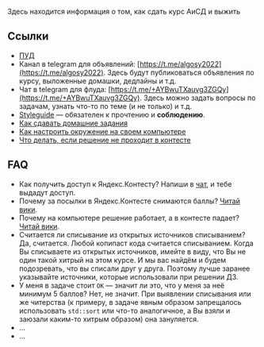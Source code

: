 Здесь находится информация о том, как сдать курс АиСД и выжить

## Ссылки

* [ПУД](https://www.hse.ru/ba/se/courses/646475757.html)
* Канал в telegram для объявлений: [https://t.me/algosy2022](https://t.me/algosy2022). Здесь будут публиковаться объявления по курсу, выложенные домашки, дедлайны и т.д.
* Чат в telegram для флуда: [https://t.me/+AYBwuTXauvg3ZGQy](https://t.me/+AYBwuTXauvg3ZGQy). Здесь можно задать вопросы по задачам, узнать что-то по теме (и не только) и т.д.
* [Styleguide](./styleguide.md) &mdash; обязателен к прочтению и **соблюдению**.
* [Как сдавать домашние задания](./assignments.md)
* [Как настроить окружение на своем компьютере](./environment.md)
* [Что делать, если решение не проходит в контесте](./troubleshooting.md)

## FAQ

* Как получить доступ к Яндекс.Контесту? Напиши в [чат](https://t.me/+AYBwuTXauvg3ZGQy), и тебе выдадут доступ.
* Почему за посылки в Яндекс.Контесте снимаются баллы? [Читай вики](./assignments.md#Вердикты-по-задаче).
* Почему на компьютере решение работает, а в контесте падает? [Читай вики](./troubleshooting.md).
* Считается ли списывание из открытых источников списыванием? Да, считается. Любой копипаст кода считается списыванием. Когда Вы списываете из открытых источников, имейте в виду, что Вы не один такой хитрый на этом курсе. И мы вас найдём и будем подозревать, что вы списали друг у друга. Поэтому лучше заранее указывайте источники, которые использовали при решении ДЗ.
* У меня в задаче стоит `OK` &mdash; значит ли это, что у меня за неё минимум 5 баллов? Нет, не значит. При выявлении списывания или же читерства (к примеру, в задаче явным образом запрещалось использовать `std::sort` или что-то аналогичное, а Вы взяли и заюзали каким-то хитрым образом) она зануляется.
* ...
* ...
